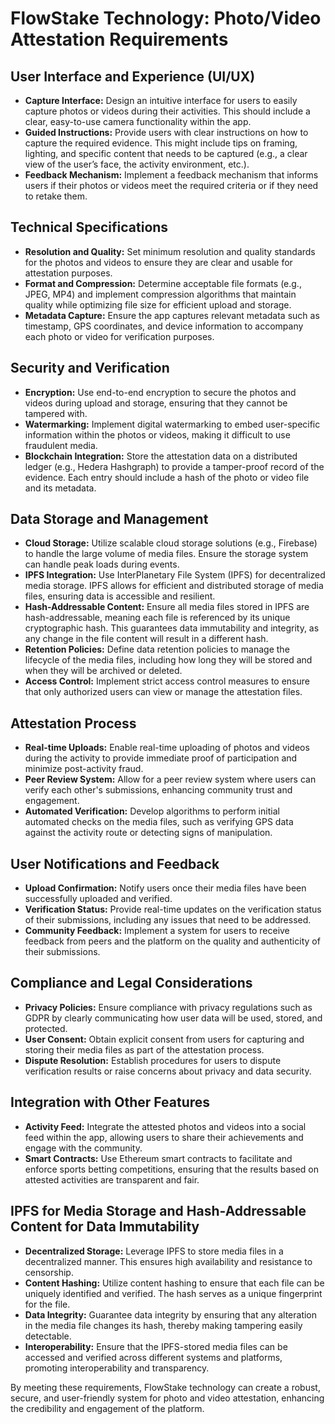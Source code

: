 # FlowStake Technology: Photo/Video Attestation Requirements

## User Interface and Experience (UI/UX)
- **Capture Interface:** Design an intuitive interface for users to easily capture photos or videos during their activities. This should include a clear, easy-to-use camera functionality within the app.
- **Guided Instructions:** Provide users with clear instructions on how to capture the required evidence. This might include tips on framing, lighting, and specific content that needs to be captured (e.g., a clear view of the user’s face, the activity environment, etc.).
- **Feedback Mechanism:** Implement a feedback mechanism that informs users if their photos or videos meet the required criteria or if they need to retake them.

## Technical Specifications
- **Resolution and Quality:** Set minimum resolution and quality standards for the photos and videos to ensure they are clear and usable for attestation purposes.
- **Format and Compression:** Determine acceptable file formats (e.g., JPEG, MP4) and implement compression algorithms that maintain quality while optimizing file size for efficient upload and storage.
- **Metadata Capture:** Ensure the app captures relevant metadata such as timestamp, GPS coordinates, and device information to accompany each photo or video for verification purposes.

## Security and Verification
- **Encryption:** Use end-to-end encryption to secure the photos and videos during upload and storage, ensuring that they cannot be tampered with.
- **Watermarking:** Implement digital watermarking to embed user-specific information within the photos or videos, making it difficult to use fraudulent media.
- **Blockchain Integration:** Store the attestation data on a distributed ledger (e.g., Hedera Hashgraph) to provide a tamper-proof record of the evidence. Each entry should include a hash of the photo or video file and its metadata.

## Data Storage and Management
- **Cloud Storage:** Utilize scalable cloud storage solutions (e.g., Firebase) to handle the large volume of media files. Ensure the storage system can handle peak loads during events.
- **IPFS Integration:** Use InterPlanetary File System (IPFS) for decentralized media storage. IPFS allows for efficient and distributed storage of media files, ensuring data is accessible and resilient.
- **Hash-Addressable Content:** Ensure all media files stored in IPFS are hash-addressable, meaning each file is referenced by its unique cryptographic hash. This guarantees data immutability and integrity, as any change in the file content will result in a different hash.
- **Retention Policies:** Define data retention policies to manage the lifecycle of the media files, including how long they will be stored and when they will be archived or deleted.
- **Access Control:** Implement strict access control measures to ensure that only authorized users can view or manage the attestation files.

## Attestation Process
- **Real-time Uploads:** Enable real-time uploading of photos and videos during the activity to provide immediate proof of participation and minimize post-activity fraud.
- **Peer Review System:** Allow for a peer review system where users can verify each other's submissions, enhancing community trust and engagement.
- **Automated Verification:** Develop algorithms to perform initial automated checks on the media files, such as verifying GPS data against the activity route or detecting signs of manipulation.

## User Notifications and Feedback
- **Upload Confirmation:** Notify users once their media files have been successfully uploaded and verified.
- **Verification Status:** Provide real-time updates on the verification status of their submissions, including any issues that need to be addressed.
- **Community Feedback:** Implement a system for users to receive feedback from peers and the platform on the quality and authenticity of their submissions.

## Compliance and Legal Considerations
- **Privacy Policies:** Ensure compliance with privacy regulations such as GDPR by clearly communicating how user data will be used, stored, and protected.
- **User Consent:** Obtain explicit consent from users for capturing and storing their media files as part of the attestation process.
- **Dispute Resolution:** Establish procedures for users to dispute verification results or raise concerns about privacy and data security.

## Integration with Other Features
- **Activity Feed:** Integrate the attested photos and videos into a social feed within the app, allowing users to share their achievements and engage with the community.
- **Smart Contracts:** Use Ethereum smart contracts to facilitate and enforce sports betting competitions, ensuring that the results based on attested activities are transparent and fair.

## IPFS for Media Storage and Hash-Addressable Content for Data Immutability
- **Decentralized Storage:** Leverage IPFS to store media files in a decentralized manner. This ensures high availability and resistance to censorship.
- **Content Hashing:** Utilize content hashing to ensure that each file can be uniquely identified and verified. The hash serves as a unique fingerprint for the file.
- **Data Integrity:** Guarantee data integrity by ensuring that any alteration in the media file changes its hash, thereby making tampering easily detectable.
- **Interoperability:** Ensure that the IPFS-stored media files can be accessed and verified across different systems and platforms, promoting interoperability and transparency.

By meeting these requirements, FlowStake technology can create a robust, secure, and user-friendly system for photo and video attestation, enhancing the credibility and engagement of the platform.
